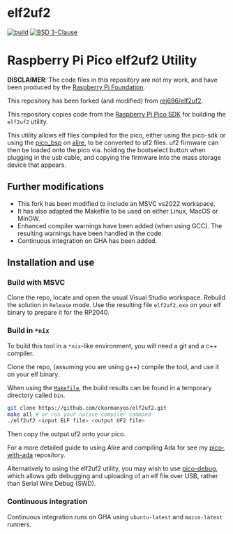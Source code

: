 elf2uf2
==================

<p align="left">
    <a href="https://github.com/ckormanyos/elf2uf2/actions">
        <img src="https://github.com/ckormanyos/elf2uf2/actions/workflows/elf2uf2.yml/badge.svg" alt="build"></a>
    <a href="https://github.com/ckormanyos/elf2uf2/blob/main/LICENSE.TXT">
        <img src="https://img.shields.io/badge/license-BSD-blue.svg" alt="BSD 3-Clause"></a>
</p>

# Raspberry Pi Pico elf2uf2 Utility

__DISCLAIMER__: The code files in this repository are not my work, and have been
produced by the [Raspberry Pi Foundation](https://github.com/raspberrypi).

This repository has been forked (and modified) from
[rej696/elf2uf2](https://github.com/rej696/elf2uf2).

This repository copies code from the
[Raspberry Pi Pico SDK](https://github.com/raspberrypi/pico-sdk)
for building the `elf2uf2` utility.

This utility allows elf files compiled for the pico, either using the pico-sdk
or using the [pico_bsp](https://github.com/JeremyGrosser/pico_bsp) on
[alire](https://alire.ada.dev/), to be converted to uf2 files. uf2 firmware can
then be loaded onto the pico via. holding the bootselect button when plugging in
the usb cable, and copying the firmware into the mass storage device that
appears.

## Further modifications

  - This fork has been modified to include an MSVC vs2022 workspace.
  - It has also adapted the Makefile to be used on either Linux, MacOS or MinGW.
  - Enhanced compiler warnings have been added (when using GCC). The resulting warnings have been handled in the code.
  - Continuous integration on GHA has been added.

## Installation and use

### Build with MSVC

Clone the repo, locate and open the usual Visual Studio workspace.
Rebuild the solution in `Release` mode. Use the resulting file `elf2uf2.exe`
on your elf binary to prepare it for the RP2040.

### Build in `*nix`

To build this tool in a `*nix`-like environment, you will need a git and a c++ compiler.

Clone the repo, (assuming you are using g++) compile the tool, and use it on
your elf binary.

When using the [`Makefile`](https://github.com/ckormanyos/elf2uf2/blob/main/Makefile),
the build results can be found in a temporary directory called `bin`.

```bash
git clone https://github.com/ckormanyos/elf2uf2.git
make all # or run your native compiler command
./elf2uf2 <input ELF file> <output UF2 file>
```

Then copy the output uf2 onto your pico.

For a more detailed guide to using Alire and compiling Ada for see my
[pico-with-ada](https://github.com/rej696/pico-with-ada) repository.

Alternatively to using the elf2uf2 utility, you may wish to use
[pico-debug](https://github.com/majbthrd/pico-debug), which allows gdb debugging
and uploading of an elf file over USB, rather than Serial Wire Debug (SWD).

### Continuous integration

Continuous integration runs on GHA using `ubuntu-latest` and `macos-latest` runners.

